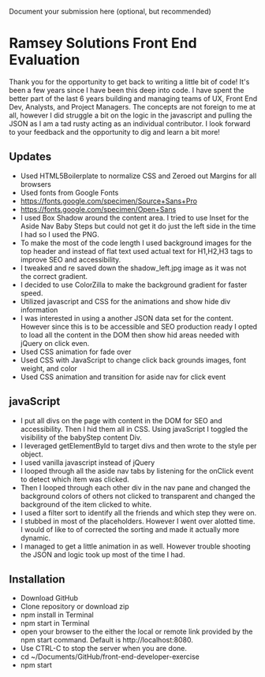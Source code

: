 Document your submission here (optional, but recommended)

# Ramsey Solutions Front End Evaluation
Thank you for the opportunity to get back to writing a little bit of code! It's been a few years since I have been this deep into code. I have spent the better part of the last 6 years building and managing teams of UX, Front End Dev, Analysts, and Project Managers. The concepts are not foreign to me at all, however I did struggle a bit on the logic in the javascript and pulling the JSON as I am a tad rusty acting as an individual contributor. I look forward to your feedback and the opportunity to dig and learn a bit more!

## Updates
* Used HTML5Boilerplate to normalize CSS and Zeroed out Margins for all browsers
* Used fonts from Google Fonts
* https://fonts.google.com/specimen/Source+Sans+Pro
* https://fonts.google.com/specimen/Open+Sans
* I used Box Shadow around the content area. I tried to use Inset for the Aside Nav Baby Steps but could not get it do just the left side in the time I had so I used the PNG.
* To make the most of the code length I used background images for the top header and instead of flat text used actual text for H1,H2,H3 tags to improve SEO and accessibility.
* I tweaked and re saved down the shadow_left.jpg image as it was not the correct gradient.
* I decided to use ColorZilla to make the background gradient for faster speed.
* Utilized javascript and CSS for the animations and show hide div information
* I was interested in using a another JSON data set for the content. However since this is to be accessible and SEO production ready I opted to load all the content in the DOM then show hid areas needed with jQuery on click even.
* Used CSS animation for fade over
* Used CSS with JavaScript to change click back grounds images, font weight, and color
* Used CSS animation and transition for aside nav for click event

## javaScript
* I put all divs on the page with content in the DOM for SEO and accessibility. Then I hid them all in CSS. Using javaScript I toggled the visibility of the babyStep content Div.
* I leveraged getElementById to target divs and then wrote to the style per object.
* I used vanilla javascript instead of jQuery
* I looped through all the aside nav tabs by listening for the onClick event to detect which item was clicked.
* Then I looped through each other div in the nav pane and changed the background colors of others not clicked to transparent and changed the background of the item clicked to white.
* I used a filter sort to identify all the friends and which step they were on.
* I stubbed in most of the placeholders. However I went over alotted time. I would of like to of corrected the sorting and made it actually more dynamic.
* I managed to get a little animation in as well. However trouble shooting the JSON and logic took up most of the time I had.

## Installation
* Download GitHub
* Clone repository or download zip
* npm install in Terminal
* npm start in Terminal
* open your browser to the either the local or remote link provided by the npm start command. Default is http://localhost:8080.
* Use CTRL-C to stop the server when you are done.
* cd ~/Documents/GitHub/front-end-developer-exercise
* npm start
